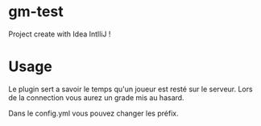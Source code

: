 # gm-test
Project create with Idea IntlliJ !

# Usage
Le plugin sert a savoir le temps qu'un joueur est resté sur le serveur.
Lors de la connection vous aurez un grade mis au hasard.

Dans le config.yml vous pouvez changer les préfix.
